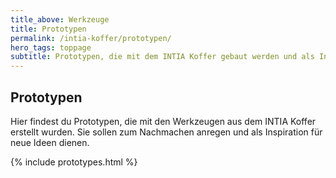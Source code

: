 ```yaml
---
title_above: Werkzeuge
title: Prototypen
permalink: /intia-koffer/prototypen/
hero_tags: toppage
subtitle: Prototypen, die mit dem INTIA Koffer gebaut werden und als Inspiration dienen können.
---
```


## Prototypen

Hier findest du Prototypen, die mit den Werkzeugen aus dem INTIA Koffer erstellt wurden. Sie sollen zum Nachmachen anregen und als Inspiration für neue Ideen dienen.

{% include prototypes.html %}
